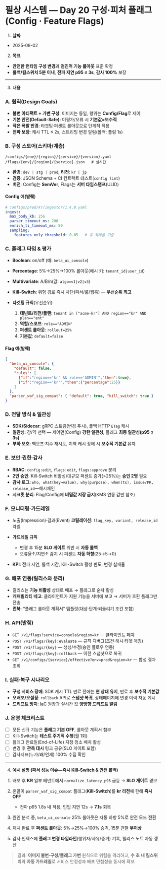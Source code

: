 # 필상 시스템 — Day 20 구성·피처 플래그(Config · Feature Flags)

1. **날짜**

* 2025-09-02

2. **목표**

* **안전한 런타임 구성 변경**과 **점진적 기능 롤아웃** 표준 확정
* **롤백/킬스위치 5분 이내**, **전파 지연 p95 ≤ 3s**, **감사 100%** 보장

---

3. **내용**

### A. 원칙(Design Goals)

* **불변 아티팩트 + 가변 구성**: 이미지는 동일, 행위는 **Config/Flag**로 제어
* **기본 안전(Default-Safe)**: 미평가/오류 시 **기본값=보수적**
* **작은 폭발 반경**: 타겟팅·퍼센트 롤아웃으로 단계적 적용
* **전파 보장**: 캐시 TTL ≤ 2s, 스트리밍 변경 알림(폴백: 폴링 1s)

### B. 구성 스토어(스키마/계층)

```
/configs/{env}/{region}/{service}/{version}.yaml
/flags/{env}/{region}/{service}.json   # 실시간
```

* **환경**: `dev | stg | prod`, **리전**: `kr | jp`
* **검증**: JSON Schema + CI 컨트랙트 테스트(`config lint`)
* **버전**: Config는 **SemVer**, Flags는 **서버 타임스탬프**(ULID)

#### Config 예(발췌)

```yaml
# configs/prod/kr/ingestor/1.4.0.yaml
ingest:
  max_body_kb: 256
  parser_timeout_ms: 200
  enrich_ti_timeout_ms: 50
  sampling:
    features_only_threshold: 0.85   # 큐 적체율 기준
```

### C. 플래그 타입 & 평가

* **Boolean**: on/off (예: `beta_ui_console`)
* **Percentage**: 5%→25%→100% 롤아웃(해시 키: `tenant_id|user_id`)
* **Multivariate**: A/B/n(값: `algo=v1|v2|v3`)
* **Kill-Switch**: 위험 경로 즉시 차단(파서/룰/웹훅) — **우선순위 최고**
* **타겟팅 규칙**(우선순위)

  1. **테넌트/리전/플랜**: `tenant in ["acme-kr"] AND region=="kr" AND plan=="ent"`
  2. **역할/스코프**: `role=="ADMIN"`
  3. **퍼센트 롤아웃**: `rollout=25%`
  4. **기본값**: `default=false`

#### Flag 예(발췌)

```json
{
  "beta_ui_console": {
    "default": false,
    "rules": [
      {"if":"region=='kr' && role=='ADMIN'","then":true},
      {"if":"region=='kr'","then":{"percentage":25}}
    ]
  },
  "parser_waf_sig_compat": { "default": true, "kill_switch": true }
}
```

### D. 전달 방식 & 일관성

* **SDK/Sidecar**: gRPC 스트림(변경 푸시), 폴백 HTTP `ETag` 캐시
* **일관성**: 강/약 선택 — 제어면(Config) **강한 일관성**, 플래그 **최종 일관성(p95 ≤ 3s)**
* **부하 보호**: 백오프·지수 재시도, 지역 캐시 장애 시 **보수적 기본값** 유지

### E. 보안·권한·감사

* **RBAC**: `config:edit`, `flags:edit`, `flags:approve` 분리
* **2인 승인**: Kill-Switch 비활성/대규모 퍼센트 증가(>25%)는 **승인 2명** 필요
* **감사 로그**: `who, what(key→value), why(purpose), when(ts), issue/PR, release_id`—해시체인
* **시크릿 분리**: Flag/Config에 **비밀값 저장 금지**(KMS 연동 값만 참조)

### F. 모니터링·가드레일

* 노출(Impression)·결과(Event) **코릴레이션**: `flag_key, variant, release_id` 라벨
* **가드레일 규칙**

  * 변경 후 15분 **SLO 게이트** 위반 시 **자동 롤백**
  * 오류율↑/지연↑ 감지 시 퍼센트 **자동 하향**(25→5→0)
* **KPI**: 전파 지연, 롤백 시간, Kill-Switch 활성 빈도, 변경 실패율

### G. 배포 연동(릴리스와 분리)

* 릴리스는 **기능 비활성** 상태로 배포 → 플래그로 순차 활성
* **캐패빌리티 네고**: 클라이언트가 지원 기능을 서버에 보고 → 서버가 호환 플래그만 전송
* **런북**: “플래그 롤아웃 계획서” 템플릿(대상·단계·되돌리기 조건 포함)

### H. API(발췌)

* `GET /v1/flags?service=console&region=kr` — 클라이언트 페치
* `POST /v1/flags/{key}:evaluate` — 규칙 디버그(조건·해시·타겟 매칭)
* `POST /v1/flags/{key}` — 생성/수정(승인 플로우 연동)
* `POST /v1/flags/{key}:rollback` — 이전 스냅샷으로 복귀
* `GET /v1/configs/{service}/effective?env=prod&region=kr` — 합성 결과 조회

### I. 실패·복구 시나리오

* **구성 서비스 장애**: SDK 캐시 TTL 만료 전에는 **현 상태 유지**, 만료 후 **보수적 기본값**
* **오배포/오설정**: `rollback` API로 **스냅샷 복귀**, 상태페이지에 변경 이력 자동 게시
* **드리프트 방지**: IaC 원장과 실시간 값 **양방향 드리프트 알림**

### J. 운영 체크리스트

* [ ] 모든 신규 기능은 **플래그 기본 OFF**, 롤아웃 계획서 첨부
* [ ] Kill-Switch는 **테스트 주기적 수행**(월 1회)
* [ ] 플래그 만료일(End-of-Life) 지정·청소 배치 활성
* [ ] 변경 후 **관측 대시** 링크 공유(SLO 게이트 포함)
* [ ] 감사지표(누가/왜/언제) 100% 수집 확인

---

4. **예시 설명 (파서 성능 이슈—즉시 Kill-Switch & 안전 롤백)**

1) 배포 후 **KR** 일부 테넌트에서 `normalize_latency_p95` 급등 → **SLO 게이트** 경보
2) 온콜이 `parser_waf_sig_compat` 플래그(**Kill-Switch**)를 **kr 리전**에 한해 **즉시 OFF**

   * 전파 p95 1.8s 내 적용, 인입 지연 12s → **7.1s** 회복
3) 원인 분석 중, `beta_ui_console` 25% 롤아웃은 자동 하향 5%로 안전 모드 전환
4) 패치 완료 후 **퍼센트 롤아웃**: 5%→25%→100% 승격, 15분 관찰 **무이상**
5) 감사 인덱스에 **플래그 변경 타임라인**(행위자/사유/증거) 기록, 릴리스 노트 자동 갱신

> 결과: **이미지 불변·구성/플래그 가변** 원칙으로 위험을 격리하고, **수 초 내 킬스위치**와 **자동 가드레일**로 서비스 안정성과 배포 민첩성을 동시에 확보.
